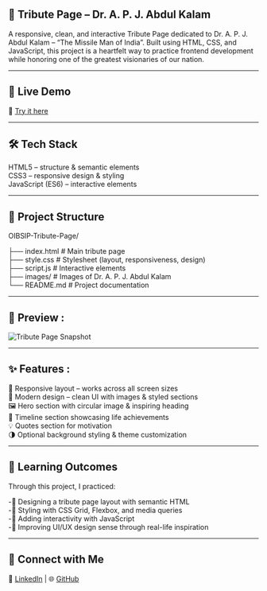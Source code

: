 ## 🙏 Tribute Page – Dr. A. P. J. Abdul Kalam

A responsive, clean, and interactive Tribute Page dedicated to Dr. A. P. J. Abdul Kalam – “The Missile Man of India”.
Built using HTML, CSS, and JavaScript, this project is a heartfelt way to practice frontend development while honoring one of the greatest visionaries of our nation.

---

## 🚀 Live Demo  

🔗 [Try it here](https://kunal-web3.github.io/Tribute-Page/)

---

## 🛠️ Tech Stack

HTML5 – structure & semantic elements <br>
CSS3 – responsive design & styling <br>
JavaScript (ES6) – interactive elements <br>

---

## 📂 Project Structure

OIBSIP-Tribute-Page/ 

├── index.html # Main tribute page <br>
├── style.css # Stylesheet (layout, responsiveness, design) <br>
├── script.js # Interactive elements <br>
├── images/ # Images of Dr. A. P. J. Abdul Kalam <br>
└── README.md # Project documentation <br>

---

## 📸 Preview :

![Tribute Page Snapshot](screenshot.png)

---

## ✨ Features :

📱 Responsive layout – works across all screen sizes <br>
🎨 Modern design – clean UI with images & styled sections <br>
🖼️ Hero section with circular image & inspiring heading <br>
📜 Timeline section showcasing life achievements <br>
💡 Quotes section for motivation <br>
🌗 Optional background styling & theme customization <br>

---

## 🎯 Learning Outcomes 

Through this project, I practiced:

-📌 Designing a tribute page layout with semantic HTML <br>
-📌 Styling with CSS Grid, Flexbox, and media queries <br>
-📌 Adding interactivity with JavaScript <br>
-📌 Improving UI/UX design sense through real-life inspiration <br>

---

## 📢 Connect with Me  


🔗 [LinkedIn](https://www.linkedin.com/in/kunal-jadhav-kj) | 🌐 [GitHub](https://github.com/kunal-web3)




